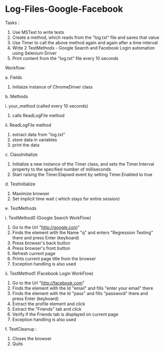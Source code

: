 # Log-Files-Google-Facebook

Tasks : 

1) Use MSTest to write tests 
2) Create a method, which reads from the “log.txt” file and saves that value
3) Use Timer to call the above method again and again after a time interval
4) Write 2 TestMethods - Google Search and Facebook Login automation using Selenium Driver
5) Print content from the "log.txt" file every 10 seconds

Workflow:

a. Fields
1) Initiaize instance of ChromeDriver class

b. Methods

i. your_method (called every 10 seconds)
1) calls ReadLogFile method

ii. ReadLogFile method
1) extract data from "log.txt"
2) store data in variables 
3) print the data

c. ClassInitialize
1) Initialize a new instance of the Timer class, and sets the Timer.Interval property to the specified number of milliseconds
2) Start raising the Timer.Elapsed event by setting Timer.Enabled to true

d. TestInitialize 
1) Maximize browser
2) Set implicit time wait ( which stays for entire session)

e. TestMethods 

i. TestMethod0 (Google Search WorkFlow) 
1) Go to the Url "http://google.com"
2) Finds the element with the Name "q" and enters "Regression Testing" there and press Enter (keyboard)
3) Press browser's back button
4) Press browser's front button                  
5) Refresh current page
6) Prints current page title from the browser
7) Exception handling is also used

ii. TestMethod1 (Facebook Login WorkFlow) 
1) Go to the Url "http://facebook.com"
2) Finds the element with the Id "email" and fills "enter your email" there
3) Finds the element with the Id "pass" and fills "password" there and press Enter (keyboard)
4) Extract the profile element and click            
5) Extract the "Friends" tab and click 
6) Verify if the Friends tab is displayed on current page
7) Exception handling is also used

f. TestCleanup : 
1) Closes the browser
2) Quits

